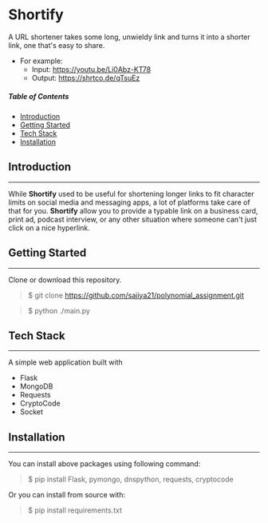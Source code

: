 # Shortify

A URL shortener takes some long, unwieldy link and turns it into a shorter link, one that's easy to share.

- For example:
  - Input: https://youtu.be/Li0Abz-KT78
  - Output: https://shrtco.de/qTsuEz
   
  
##### Table of Contents
- [Introduction](#Introduction)  
- [Getting Started](#Getting-Started)  
- [Tech Stack](#Tech-Stack)
- [Installation](Installation)
    

## Introduction
___
While **Shortify** used to be useful for shortening longer links to fit character limits on social media and messaging apps, a lot of platforms take care of that for you. **Shortify** allow you to provide a typable link on a business card, print ad, podcast interview, or any other situation where someone can't just click on a nice hyperlink. 

## Getting Started
___
Clone or download this repository.
> $ git clone https://github.com/sajiya21/polynomial_assignment.git 

> $ python ./main.py

## Tech Stack
___
A simple web application built with

- Flask  
- MongoDB
- Requests
- CryptoCode
- Socket

## Installation
___
You can install above packages using following command:
> $ pip install Flask, pymongo, dnspython, requests, cryptocode

Or you can install from source with:
> $ pip install requirements.txt
